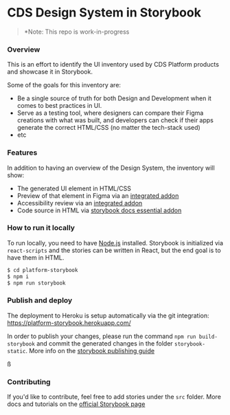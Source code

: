 # CDS Design System in Storybook

> \*Note: This repo is work-in-progress

### Overview

This is an effort to identify the UI inventory used by CDS Platform products and showcase it in Storybook.

Some of the goals for this inventory are:

- Be a single source of truth for both Design and Development when it comes to best practices in UI.
- Serve as a testing tool, where designers can compare their Figma creations with what was built, and developers can check if their apps generate the correct HTML/CSS (no matter the tech-stack used)
- etc

### Features

In addition to having an overview of the Design System, the inventory will show:

- The generated UI element in HTML/CSS
- Preview of that element in Figma via an [integrated addon](https://github.com/pocka/storybook-addon-designs)
- Accessibility review via an [integrated addon](https://github.com/storybookjs/storybook/tree/master/addons/a11y)
- Code source in HTML via [storybook docs essential addon](https://storybook.js.org/docs/react/writing-docs/introduction)

### How to run it locally

To run locally, you need to have [Node.js](https://nodejs.org/) installed. Storybook is initialized via `react-scripts` and the stories can be written in React, but the end goal is to have them in HTML.

```sh
$ cd platform-storybook
$ npm i
$ npm run storybook
```

### Publish and deploy

The deployment to Heroku is setup automatically via the git integration: https://platform-storybook.herokuapp.com/

In order to publish your changes, please run the command `npm run build-storybook` and commit the generated changes in the folder `storybook-static`. More info on the [storybook publishing guide](https://storybook.js.org/docs/react/workflows/publish-storybook)

ß

### Contributing

If you'd like to contribute, feel free to add stories under the `src` folder. More docs and tutorials on the [official Storybook page](https://storybook.js.org/docs/react/get-started/introduction)
